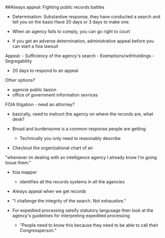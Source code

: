 ##Always appeal: Fighting public records battles

- Determination: Substantive response, they have conducted a search and tell you on the basis Have 20 days or 3 days to make one.

- When an agency fails to comply, you can go right to court

- If you get an adverse determination, administrative appeal before you can start a foia lawsuit

Appeal:
    - Sufficiency of the agency's search
    - Exemptions/withholdings
    - Segregability

- 20 days to respond to an appeal

Other options?

- agencie public liasion
- office of government information sevrices

FOIA litigation
    - need an attorney?

- basically, need to instruct the agency on where the records are, what desk?

- Broad and burdensome is a common response people are getting
    - Technically you only need to reasonably describe

- Checkout the organizational chart of an 

"whenever im dealing with an intelligence agency I already know I'm going tosue them."

- foia mapper
    - identifies all the records systems in all the agencies

- Always appeal when we get records

- "I challenge the integrity of the search. Not exhaustive."

- For expedtied processing satsify statutory langusage then look at the agency's guidelines for interpreting expedited processing
    - "People need to know this because they need to be able to call their Congressperson."

